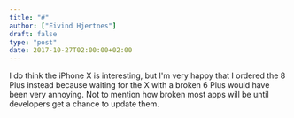 ```yaml
---
title: "#"
author: ["Eivind Hjertnes"]
draft: false
type: "post"
date: 2017-10-27T02:00:00+02:00
---
```


I do think the iPhone X is interesting, but I'm very happy that I
ordered the 8 Plus instead because waiting for the X with a broken 6
Plus would have been very annoying. Not to mention how broken most apps
will be until developers get a chance to update them.
